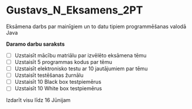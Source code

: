 # Gustavs_N_Eksamens_2PT
Eksāmena darbs par mainīgiem un to datu tipiem programmēšanas valodā Java


**Daramo darbu saraksts**

- [ ] Uzstaisīt mācību matriālu par izvēlēto eksāmena tēmu
- [ ] Uzstaisīt 5 programmas kodus par tēmu
- [ ] Uzstaisīt elektronisko testu ar 10 jautājumiem par tēmu 
- [ ] Uzstaisīt testēšanas žurnālu
- [ ] Uzstaisīt 10 Black box testpiemērus
- [ ] Uzstaisīt 10 White box testpiemērus

Izdarīt visu līdz 16 Jūnijam
